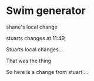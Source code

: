 

# Swim generator

shane's   local change

stuarts changes at 11:49


Stuarts local changes...

That was the thing

So here is a change from stuart....
